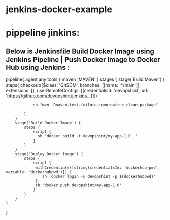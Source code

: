 # jenkins-docker-example

# pippeline jinkins:

## Below is Jenkinsfile Build Docker Image using Jenkins Pipeline | Push Docker Image to Docker Hub using Jenkins : ##


pipeline{
    agent any
    tools {
        maven 'MAVEN'
    }
    stages {
        stage('Build Maven') {
            steps{
                checkout([$class: 'GitSCM', branches: [[name: '*/main']], extensions: [], userRemoteConfigs: [[credentialsId: 'devopshint', url: 'https://github.com/devopshint/jenkins...]]])

                sh "mvn -Dmaven.test.failure.ignore=true clean package"
                
            }
        }
        stage('Build Docker Image') {
            steps {
                script {
                  sh 'docker build -t devopshint/my-app-1.0 .'
                }
            }
        }
        stage('Deploy Docker Image') {
            steps {
                script {
                 withCredentials([string(credentialsId: 'dockerhub-pwd', variable: 'dockerhubpwd')]) {
                    sh 'docker login -u devopshint -p ${dockerhubpwd}'
                 }  
                 sh 'docker push devopshint/my-app-1.0'
                }
            }
        }
    }
}
